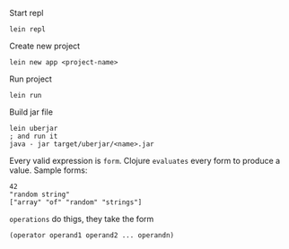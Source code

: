 Start repl
```
lein repl
```

Create new project
```
lein new app <project-name>
```

Run project
```
lein run
```

Build jar file
```
lein uberjar
; and run it
java - jar target/uberjar/<name>.jar
```

Every valid expression is `form`. Clojure `evaluates` every form to produce a value. Sample forms:
```
42
"random string"
["array" "of" "random" "strings"]
```

`operations` do thigs, they take the form
```
(operator operand1 operand2 ... operandn)
```
